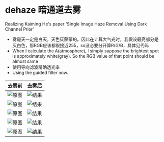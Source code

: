 # dehaze 暗通道去雾
Realizing Kaiming He's paper 'Single Image Haze Removal Using Dark Channel Prior'

- 雾霾天一定是白天，天色灰蒙蒙的。因此在计算大气光时，我假设最亮部分是灰白色，那RGB应该都很接近255，so没必要分开算R/G/B，具体见代码
- When I calculate the A(atmosphere), I simply suppose the brightest spot is approximately white(gray). So the RGB value of that point should be almost same
- 使用导向滤波精确透光率
- Using the guided filter now.


去雾前  | 去雾后
------------- | -------------
![原图](https://github.com/anhenghuang/dehaze/blob/master/image/city.png?raw=true)| ![结果](https://github.com/anhenghuang/dehaze/blob/master/image/city_result.png?raw=true)
![原图](https://github.com/anhenghuang/dehaze/blob/master/image/tiananmen.png?raw=true)| ![结果](https://github.com/anhenghuang/dehaze/blob/master/image/tiananmen_result.png?raw=true)
![原图](https://github.com/anhenghuang/dehaze/blob/master/image/canon3.bmp?raw=true)| ![结果](https://github.com/anhenghuang/dehaze/blob/master/image/canon3_result.bmp?raw=true)
![原图](https://github.com/anhenghuang/dehaze/blob/master/image/trees.png?raw=true)| ![结果](https://github.com/anhenghuang/dehaze/blob/master/image/trees_result.png?raw=true)
![原图](https://github.com/anhenghuang/dehaze/blob/master/image/foggyHouse.jpg?raw=true)| ![结果](https://github.com/anhenghuang/dehaze/blob/master/image/foggyHouse_result.jpg?raw=true)